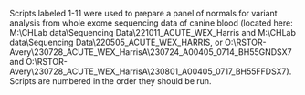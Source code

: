 Scripts labeled 1-11 were used to prepare a panel of normals for variant analysis from whole exome sequencing data of canine blood (located here: M:\CHLab data\Sequencing Data\221011_ACUTE_WEX_Harris and M:\CHLab data\Sequencing Data\220505_ACUTE_WEX_HARRIS, or O:\RSTOR-Avery\230728_ACUTE_WEX_HarrisA\230724_A00405_0714_BH55GNDSX7 and O:\RSTOR-Avery\230728_ACUTE_WEX_HarrisA\230801_A00405_0717_BH55FFDSX7). Scripts are numbered in the order they should be run.
